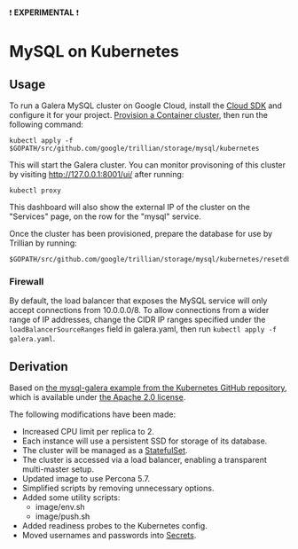 :exclamation: **EXPERIMENTAL** :exclamation:

# MySQL on Kubernetes

## Usage

To run a Galera MySQL cluster on Google Cloud, install the
[Cloud SDK](https://cloud.google.com/sdk/) and configure it for your project.
[Provision a Container cluster](https://cloud.google.com/container-engine/docs/clusters/operations),
then run the following command:
```shell
kubectl apply -f $GOPATH/src/github.com/google/trillian/storage/mysql/kubernetes
```

This will start the Galera cluster. You can monitor provisoning of this cluster
by visiting http://127.0.0.1:8001/ui/ after running:
```shell
kubectl proxy
```

This dashboard will also show the external IP of the cluster on the
"Services" page, on the row for the "mysql" service.

Once the cluster has been provisioned, prepare the database for use by Trillian
by running:
```shell
$GOPATH/src/github.com/google/trillian/storage/mysql/kubernetes/resetdb.sh
```

### Firewall

By default, the load balancer that exposes the MySQL service will only accept
connections from 10.0.0.0/8. To allow connections from a wider range of IP
addresses, change the CIDR IP ranges specified under the
`loadBalancerSourceRanges` field in galera.yaml, then run `kubectl apply -f
galera.yaml`.

## Derivation

Based on
[the mysql-galera example from the Kubernetes GitHub repository](https://github.com/kubernetes/kubernetes/tree/v1.5.4/examples/storage/mysql-galera),
which is available under
[the Apache 2.0 license](https://github.com/kubernetes/kubernetes/blob/v1.5.4/LICENSE).

The following modifications have been made:
- Increased CPU limit per replica to 2.
- Each instance will use a persistent SSD for storage of its database.
- The cluster will be managed as a
  [StatefulSet](https://kubernetes.io/docs/concepts/workloads/controllers/statefulset/).
- The cluster is accessed via a load balancer, enabling a transparent
  multi-master setup.
- Updated image to use Percona 5.7.
- Simplified scripts by removing unnecessary options.
- Added some utility scripts:
  - image/env.sh
  - image/push.sh
- Added readiness probes to the Kubernetes config.
- Moved usernames and passwords into [Secrets](https://kubernetes.io/docs/concepts/configuration/secret/).
